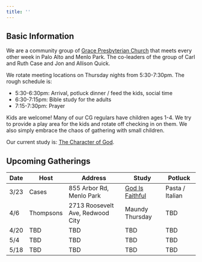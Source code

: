 ```yaml
---
title: ''
---
```


## Basic Information

We are a community group of [Grace Presbyterian Church](https://gracepres.com/) that meets every other week in Palo Alto and Menlo Park. The co-leaders of the group of Carl and Ruth Case and Jon and Allison Quick.

We rotate meeting locations on Thursday nights from 5:30-7:30pm. The rough schedule is:
- 5:30-6:30pm: Arrival, potluck dinner / feed the kids, social time
- 6:30-7:15pm: Bible study for the adults
- 7:15-7:30pm: Prayer

Kids are welcome! Many of our CG regulars have children ages 1-4. We try to provide a play area for the kids and rotate off checking in on them. We also simply embrace the chaos of gathering with small children.

Our current study is: [The Character of God](https://bibleproject.com/explore/category/character-of-god-series/).

## Upcoming Gatherings

| Date | Host | Address | Study | Potluck|
|------|------|---------|-------|--------|
| 3/23 | Cases | 855 Arbor Rd, Menlo Park | [God Is Faithful](https://bibleproject.com/explore/video/faithful/) | Pasta / Italian |
| 4/6  | Thompsons | 2713 Roosevelt Ave, Redwood City | Maundy Thursday | TBD |
| 4/20 | TBD | TBD | TBD | TBD |
| 5/4  | TBD | TBD | TBD | TBD |
| 5/18 | TBD | TBD | TBD | TBD |

